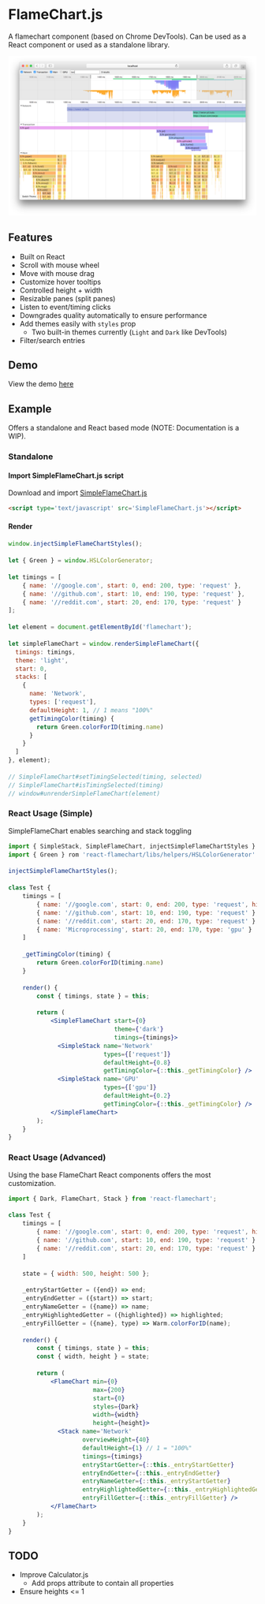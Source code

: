 # FlameChart.js
A flamechart component (based on Chrome DevTools). Can be used as a React component or used as a standalone library.

![](screenshot.png)

## Features
- Built on React
- Scroll with mouse wheel
- Move with mouse drag
- Customize hover tooltips
- Controlled height + width
- Resizable panes (split panes)
- Listen to event/timing clicks
- Downgrades quality automatically to ensure performance
- Add themes easily with `styles` prop
    - Two built-in themes currently (`Light` and `Dark` like DevTools)
- Filter/search entries

## Demo
View the demo [here](https://bluejamesbond.github.io/FlameChart.js/)

## Example
Offers a standalone and React based mode (NOTE: Documentation is a WIP).

### Standalone

#### Import SimpleFlameChart.js script
Download and import [SimpleFlameChart.js](dist/SimpleFlameChart.js)
```html
<script type='text/javascript' src='SimpleFlameChart.js'></script>
```

#### Render
```js
window.injectSimpleFlameChartStyles();

let { Green } = window.HSLColorGenerator;

let timings = [
    { name: '//google.com', start: 0, end: 200, type: 'request' },
    { name: '//github.com', start: 10, end: 190, type: 'request' },
    { name: '//reddit.com', start: 20, end: 170, type: 'request' }
];

let element = document.getElementById('flamechart');

let simpleFlameChart = window.renderSimpleFlameChart({
  timings: timings,
  theme: 'light',
  start: 0,
  stacks: [
    {
      name: 'Network',
      types: ['request'],
      defaultHeight: 1, // 1 means "100%"
      getTimingColor(timing) {
        return Green.colorForID(timing.name)
      }
    }
  ]
}, element);

// SimpleFlameChart#setTimingSelected(timing, selected)
// SimpleFlameChart#isTimingSelected(timing)
// window#unrenderSimpleFlameChart(element)
 ```

### React Usage (Simple)
SimpleFlameChart enables searching and stack toggling

```jsx
import { SimpleStack, SimpleFlameChart, injectSimpleFlameChartStyles } from 'react-flamechart';
import { Green } rom 'react-flamechart/libs/helpers/HSLColorGenerator'

injectSimpleFlameChartStyles();

class Test {
    timings = [
        { name: '//google.com', start: 0, end: 200, type: 'request', highlighted: true },
        { name: '//github.com', start: 10, end: 190, type: 'request' },
        { name: '//reddit.com', start: 20, end: 170, type: 'request' },
        { name: 'Microprocessing', start: 20, end: 170, type: 'gpu' }
    ]

    _getTimingColor(timing) {
        return Green.colorForID(timing.name)
    }

    render() {
        const { timings, state } = this;

        return (
            <SimpleFlameChart start={0}
                              theme={'dark'}
                              timings={timings}>
              <SimpleStack name='Network'
                           types={['request']}
                           defaultHeight={0.8}
                           getTimingColor={::this._getTimingColor} />
              <SimpleStack name='GPU'
                           types={['gpu']}
                           defaultHeight={0.2}
                           getTimingColor={::this._getTimingColor} />
            </SimpleFlameChart>
        );
    }
}
```

### React Usage (Advanced)
Using the base FlameChart React components offers the most customization.

```jsx
import { Dark, FlameChart, Stack } from 'react-flamechart';

class Test {
    timings = [
        { name: '//google.com', start: 0, end: 200, type: 'request', highlighted: true },
        { name: '//github.com', start: 10, end: 190, type: 'request' },
        { name: '//reddit.com', start: 20, end: 170, type: 'request' }
    ]

    state = { width: 500, height: 500 };

    _entryStartGetter = ({end}) => end;
    _entryEndGetter = ({start}) => start;
    _entryNameGetter = ({name}) => name;
    _entryHighlightedGetter = ({highlighted}) => highlighted;
    _entryFillGetter = ({name}, type) => Warm.colorForID(name);

    render() {
        const { timings, state } = this;
        const { width, height } = state;

        return (
            <FlameChart min={0}
                        max={200}
                        start={0}
                        styles={Dark}
                        width={width}
                        height={height}>
              <Stack name='Network'
                     overviewHeight={40}
                     defaultHeight={1} // 1 = "100%"
                     timings={timings}
                     entryStartGetter={::this._entryStartGetter}
                     entryEndGetter={::this._entryEndGetter}
                     entryNameGetter={::this._entryStartGetter}
                     entryHighlightedGetter={::this._entryHighlightedGetter}
                     entryFillGetter={::this._entryFillGetter} />
            </FlameChart>
        );
    }
}
```

## TODO
- Improve Calculator.js
    - Add props attribute to contain all properties
- Ensure heights <= 1